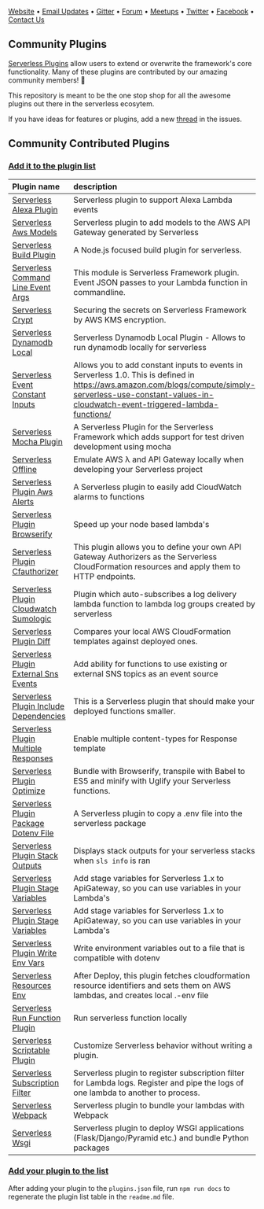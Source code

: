 [Website](http://www.serverless.com) • [Email Updates](http://eepurl.com/b8dv4P) • [Gitter](https://gitter.im/serverless/serverless) • [Forum](http://forum.serverless.com) • [Meetups](https://github.com/serverless-meetups/main) • [Twitter](https://twitter.com/goserverless) • [Facebook](https://www.facebook.com/serverless) • [Contact Us](mailto:hello@serverless.com)

## Community Plugins

[Serverless Plugins](https://serverless.com/framework/docs/providers/aws/guide/plugins/) allow users to extend or overwrite the framework's core functionality. Many of these plugins are contributed by our amazing community members! 🎉

This repository is meant to be the one stop shop for all the awesome plugins out there in the serverless ecosytem.

If you have ideas for features or plugins, add a new [thread](https://github.com/serverless/community-plugins/issues) in the issues.

## Community Contributed Plugins

### [Add it to the plugin list](https://github.com/serverless/community-plugins/edit/master/plugins.json)

<!-- ⛔️ AUTO-GENERATED-CONTENT:START (GENERATE_SERVERLESS_PLUGIN_TABLE)
- Do not remove or modify this section. Make all updates to plugins.json -->
| Plugin name | description  |
|:--------------------------- |:-----|
| [Serverless Alexa Plugin](https://github.com/rajington/serverless-alexa-plugin) | Serverless plugin to support Alexa Lambda events |
| [Serverless Aws Models](https://github.com/9cookies/serverless-aws-models) | Serverless plugin to add models to the AWS API Gateway generated by Serverless |
| [Serverless Build Plugin](https://github.com/nfour/serverless-build-plugin) | A Node.js focused build plugin for serverless. |
| [Serverless Command Line Event Args](https://github.com/horike37/serverless-command-line-event-args) | This module is Serverless Framework plugin. Event JSON passes to your Lambda function in commandline. |
| [Serverless Crypt](https://github.com/marcy-terui/serverless-crypt) | Securing the secrets on Serverless Framework by AWS KMS encryption. |
| [Serverless Dynamodb Local](https://github.com/99xt/serverless-dynamodb-local) | Serverless Dynamodb Local Plugin - Allows to run dynamodb locally for serverless |
| [Serverless Event Constant Inputs](https://github.com/dittto/serverless-event-constant-inputs) | Allows you to add constant inputs to events in Serverless 1.0. This is defined in https://aws.amazon.com/blogs/compute/simply-serverless-use-constant-values-in-cloudwatch-event-triggered-lambda-functions/ |
| [Serverless Mocha Plugin](https://github.com/SC5/serverless-mocha-plugin) | A Serverless Plugin for the Serverless Framework which adds support for test driven development using mocha |
| [Serverless Offline](https://github.com/dherault/serverless-offline) | Emulate AWS λ and API Gateway locally when developing your Serverless project |
| [Serverless Plugin Aws Alerts](https://github.com/ACloudGuru/serverless-plugin-aws-alerts) | A Serverless plugin to easily add CloudWatch alarms to functions |
| [Serverless Plugin Browserify](https://github.com/doapp-ryanp/serverless-plugin-browserify) | Speed up your node based lambda's |
| [Serverless Plugin Cfauthorizer](https://github.com/SC5/serverless-plugin-cfauthorizer) | This plugin allows you to define your own API Gateway Authorizers as the Serverless CloudFormation resources and apply them to HTTP endpoints. |
| [Serverless Plugin Cloudwatch Sumologic](https://github.com/ACloudGuru/serverless-plugin-cloudwatch-sumologic) | Plugin which auto-subscribes a log delivery lambda function to lambda log groups created by serverless |
| [Serverless Plugin Diff](https://github.com/nicka/serverless-plugin-diff) | Compares your local AWS CloudFormation templates against deployed ones. |
| [Serverless Plugin External Sns Events](https://github.com/silvermine/serverless-plugin-external-sns-events) | Add ability for functions to use existing or external SNS topics as an event source |
| [Serverless Plugin Include Dependencies](https://github.com/dougmoscrop/serverless-plugin-include-dependencies) | This is a Serverless plugin that should make your deployed functions smaller. |
| [Serverless Plugin Multiple Responses](https://github.com/silvermine/serverless-plugin-multiple-responses) | Enable multiple content-types for Response template  |
| [Serverless Plugin Optimize](https://github.com/FidelLimited/serverless-plugin-optimize) | Bundle with Browserify, transpile with Babel to ES5 and minify with Uglify your Serverless functions. |
| [Serverless Plugin Package Dotenv File](https://github.com/ACloudGuru/serverless-plugin-package-dotenv-file) | A Serverless plugin to copy a .env file into the serverless package |
| [Serverless Plugin Stack Outputs](https://github.com/svdgraaf/serverless-plugin-stack-outputs) | Displays stack outputs for your serverless stacks when `sls info` is ran |
| [Serverless Plugin Stage Variables](https://github.com/svdgraaf/serverless-plugin-stage-variables) | Add stage variables for Serverless 1.x to ApiGateway, so you can use variables in your Lambda's |
| [Serverless Plugin Stage Variables](https://github.com/svdgraaf/serverless-plugin-stage-variables) | Add stage variables for Serverless 1.x to ApiGateway, so you can use variables in your Lambda's |
| [Serverless Plugin Write Env Vars](https://github.com/silvermine/serverless-plugin-write-env-vars) | Write environment variables out to a file that is compatible with dotenv |
| [Serverless Resources Env](https://github.com/rurri/serverless-resources-env) | After Deploy, this plugin fetches cloudformation resource identifiers and sets them on AWS lambdas, and creates local .<state>-env file |
| [Serverless Run Function Plugin](https://github.com/lithin/serverless-run-function-plugin) | Run serverless function locally |
| [Serverless Scriptable Plugin](https://github.com/wei-xu-myob/serverless-scriptable-plugin) | Customize Serverless behavior without writing a plugin. |
| [Serverless Subscription Filter](https://github.com/blackevil245/serverless-subscription-filter) | Serverless plugin to register subscription filter for Lambda logs. Register and pipe the logs of one lambda to another to process. |
| [Serverless Webpack](https://github.com/elastic-coders/serverless-webpack) | Serverless plugin to bundle your lambdas with Webpack |
| [Serverless Wsgi](https://github.com/logandk/serverless-wsgi) | Serverless plugin to deploy WSGI applications (Flask/Django/Pyramid etc.) and bundle Python packages |
<!-- ⛔️ AUTO-GENERATED-CONTENT:END - Do not remove or modify this section. Make all updates to plugins.json -->

### [Add your plugin to the list](https://github.com/serverless/community-plugins/edit/master/plugins.json)

After adding your plugin to the `plugins.json` file, run `npm run docs` to regenerate the plugin list table in the `readme.md` file.
